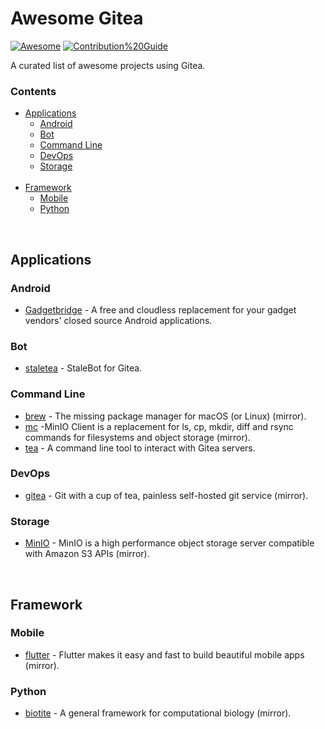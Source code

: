 # Awesome Gitea
[![Awesome](https://awesome.re/badge-flat.svg)](https://awesome.re) 
[![Contribution%20Guide](https://img.shields.io/badge/-Contribution%20Guide-informational?style=flat)](contributing.md)

A curated list of awesome projects using Gitea.

### Contents

- [Applications](#applications)
    - [Android](#android)
    - [Bot](#bot)
    - [Command Line](#command-line)
    - [DevOps](#devops)
    - [Storage](#storage)
<br><br>
- [Framework](#Framework)
    - [Mobile](#mobile)
    - [Python](#python)

<br>

## Applications

### Android

* [Gadgetbridge](https://codeberg.org/Freeyourgadget/Gadgetbridge) - A free and cloudless replacement for your gadget vendors' closed source Android applications. 

### Bot

* [staletea](https://gitea.com/jonasfranz/staletea) - StaleBot for Gitea.

### Command Line

* [brew](https://gitea.com/Homebrew/brew) - The missing package manager for macOS (or Linux) (mirror).
* [mc](https://gitea.com/minio/mc) -MinIO Client is a replacement for ls, cp, mkdir, diff and rsync commands for filesystems and object storage (mirror).
* [tea](https://gitea.com/gitea/tea) - A command line tool to interact with Gitea servers.


### DevOps

* [gitea](https://gitea.com/gitea/gitea_mirror) - Git with a cup of tea, painless self-hosted git service (mirror).

### Storage

* [MinIO](https://gitea.com/minio/minio) - MinIO is a high performance object storage server compatible with Amazon S3 APIs (mirror).


<br>

## Framework

### Mobile

* [flutter](https://gitea.com/flutter/flutter) -  Flutter makes it easy and fast to build beautiful mobile apps (mirror).

### Python

* [biotite](https://codeberg.org/biotite-dev/biotite) - A general framework for computational biology (mirror).

